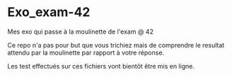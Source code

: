 # Exo_exam-42
Mes exo qui passe à la moulinette de l'exam @ 42

Ce repo n'a pas pour but que vous trichiez mais de comprendre le resultat attendu par la moulinette par rapport à votre réponse.

Les test effectués sur ces fichiers vont bientôt être mis en ligne.
